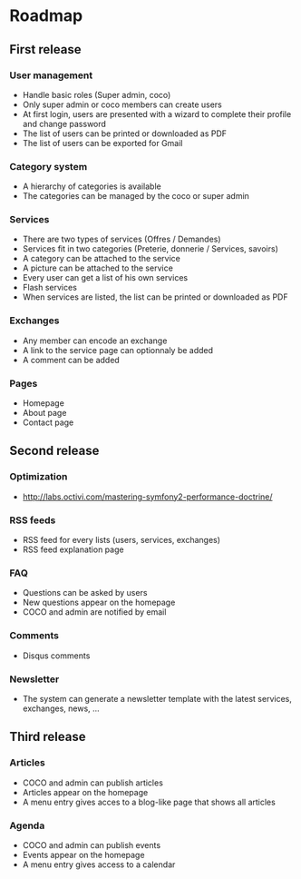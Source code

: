 # Roadmap

## First release

### User management

- Handle basic roles (Super admin, coco)
- Only super admin or coco members can create users
- At first login, users are presented with a wizard to complete their profile and change password
- The list of users can be printed or downloaded as PDF
- The list of users can be exported for Gmail


### Category system

- A hierarchy of categories is available
- The categories can be managed by the coco or super admin


### Services

- There are two types of services (Offres / Demandes)
- Services fit in two categories (Preterie, donnerie / Services, savoirs)
- A category can be attached to the service
- A picture can be attached to the service
- Every user can get a list of his own services
- Flash services
- When services are listed, the list can be printed or downloaded as PDF


### Exchanges

- Any member can encode an exchange
- A link to the service page can optionnaly be added
- A comment can be added


### Pages

- Homepage
- About page
- Contact page


## Second release

### Optimization

- http://labs.octivi.com/mastering-symfony2-performance-doctrine/

### RSS feeds

- RSS feed for every lists (users, services, exchanges)
- RSS feed explanation page

### FAQ

- Questions can be asked by users
- New questions appear on the homepage
- COCO and admin are notified by email

### Comments

- Disqus comments

### Newsletter

- The system can generate a newsletter template with the latest services, exchanges, news, ...


## Third release

### Articles

- COCO and admin can publish articles
- Articles appear on the homepage
- A menu entry gives acces to a blog-like page that shows all articles

### Agenda

- COCO and admin can publish events
- Events appear on the homepage
- A menu entry gives access to a calendar
